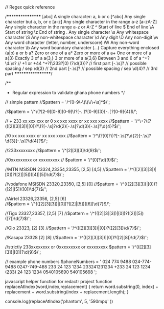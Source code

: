 // Regex quick reference

/********\*\*********\*\*********\*\*********\*\*\*********\*\*********\*\*********\*\*********
[abc] A single character: a, b or c
[^abc] Any single character but a, b, or c
[a-z] Any single character in the range a-z
[a-zA-Z] Any single character in the range a-z or A-Z
^ Start of line
$ End of line
\A Start of string
\z End of string
. Any single character
\s Any whitespace character
\S Any non-whitespace character
\d Any digit
\D Any non-digit
\w Any word character (letter, number, underscore)
\W Any non-word character
\b Any word boundary character
(...) Capture everything enclosed
(a|b) a or b
a? Zero or one of a
a\* Zero or more of a
a+ One or more of a
a{3} Exactly 3 of a
a{3,} 3 or more of a
a{3,6} Between 3 and 6 of a
^\+?\d.\s? // +1 or +44 ^\+?(\233?|0)
\(?\d{3}\)? // first part
[-.\s]? // possible spacing / sep
\d{3} // 2nd part
[-.\s]? // possible spacing / sep
\d{4}? // 3rd part
********\*\*********\*\*********\*\*********\*\*\*\*********\*\*********\*\*********\*\*********/

/\*\*

- Regular expression to validate ghana phone numbers
  \*/

// simple pattern
//$pattern = '/^[0-9\-\(\)\/\+\s]*$/';

//$pattern = '/^\(?[2-9][0-8][0-9]\)?[-. ]?[0-9]{3}[-. ]?[0-9]{4}$/';

// + 233 xx xxx xxx or 0 xx xxx xxxx or xx xxx xxxx
//$pattern = '/^\+?\(?(([2][3][3])|[0])?\)?[-.\s]?\d{2}[-.\s]?\d{3}[-.\s]?\d{4}?$/';

//0 xx xxx xxxx or xx xxx xxxx
//$pattern = '/^\(?[0]?\)?[-.\s]?\d{2}[-.\s]?\d{3}[-.\s]?\d{4}?$/';

//233xxxxxxxx
//$pattern = '/^[2][3][3]\d{9}$/';

//0xxxxxxxxx or xxxxxxxxx
// $pattern = '/^[0]?\d{9}$/';

//MTN MSISDN 23324,23354,23355, [2,5] [4,5]
//$pattern = '/^(([2][3][3])|[0])?([2]|[5])([4]|[5])\d{7}$/';

//vodafone MSISDN 23320,23350, [2,5] [0]
//$pattern = '/^(([2][3][3])|[0])?([2]|[5])([0])\d{7}$/';

//Airtel 23326,23356, [2,5] [6]  
//$pattern = '/^(([2][3][3])|[0])?([2]|[5])([6])\d{7}$/';

//Tigo 23327,23357, [2,5] [7]
//$pattern = '/^(([2][3][3])|[0])?([2]|[5])([7])\d{7}$/';

//Glo 23323, [2] [3]
//$pattern = '/^(([2][3][3])|[0])?([2][3])\d{7}$/';

//Kasapa 23328 [2] [8]
//$pattern = '/^(([2][3][3])|[0])?([2][8])\d{7}$/';

//strictly 233xxxxxxxx or 0xxxxxxxxx or xxxxxxxxx
$pattern = '/^(([2][3][3])|[0])?\d{9}$/';

// example phone numbers
$phoneNumbers = '
024 774 9488
024-774-9488
0247-749-488
233 24 123 1234
233241231234
+233 24 123 1234
(233) 24 123 1234
0540105690
540105698
';

javascript helper function for redactr project
function replaceAtIndex(word,index,replacement) {
return word.substring(0, index) + replacement + word.substring(index + replacement.length);
}

console.log(replaceAtIndex('phantom', 5, '590mpq' ))
